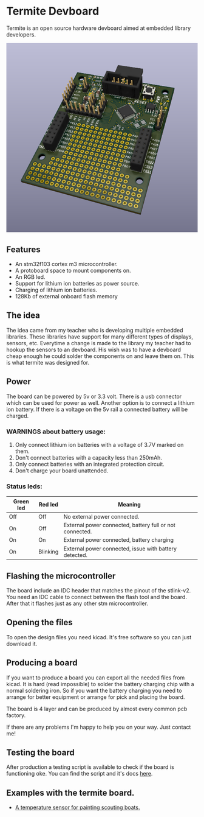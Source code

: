 # Termite Devboard

Termite is an open source hardware devboard aimed at embedded library developers.

![The devboard](img/board.png)
## Features
  * An stm32f103 cortex m3 microcontroller.
  * A protoboard space to mount components on.
  * An RGB led.
  * Support for lithium ion batteries as power source.
  * Charging of lithium ion batteries.
  * 128Kb of external onboard flash memory

## The idea
The idea came from my teacher who is developing multiple embedded libraries.
These libraries have support for many different types of displays, sensors, etc.
Everytime a change is made to the library my teacher had to hookup the sensors to an devboard. 
His wish was to have a devboard cheap enough he could solder the components on and leave them on.
This is what termite was designed for.

## Power
The board can be powered by 5v or 3.3 volt. 
There is a usb connector which can be used for power as well. 
Another option is to connect a lithium ion battery. 
If there is a voltage on the 5v rail a connected battery will be charged.

### WARNINGS about battery usage: 
  1. Only connect lithium ion batteries with a voltage of 3.7V marked on them.
  2. Don't connect batteries with a capacity less than 250mAh.
  3. Only connect batteries with an integrated protection circuit.
  4. Don't charge your board unattended. 

### Status leds:

| Green led  | Red led | Meaning |
| ------------- | ------------- | ------------- |
| Off  | Off  | No external power connected.
| On  | Off  | External power connected, battery full or not connected.
| On  | On  | External power connected, battery charging
| On  | Blinking  | External power connected, issue with battery detected.

## Flashing the microcontroller
The board include an IDC header that matches the pinout of the stlink-v2.
You need an IDC cable to connect between the flash tool and the board. 
After that it flashes just as any other stm microcontroller.

## Opening the files
To open the design files you need kicad. 
It's free software so you can just download it.

## Producing a board
If you want to produce a board you can export all the needed files from kicad.
It is hard (read impossible) to solder the battery charging chip with a normal soldering iron.
So if you want the battery charging you need to arrange for better equipment or arrange for pick and placing the board.

The board is 4 layer and can be produced by almost every common pcb factory.

If there are any problems I'm happy to help you on your way.
Just contact me!

## Testing the board
After production a testing script is available to check if the board is functioning oke. 
You can find the script and it's docs [here](https://github.com/CvRXX/termite-test-firmware).

## Examples with the termite board.
  * [A temperature sensor for painting scouting boats.](https://github.com/CvRXX/termite-demo)